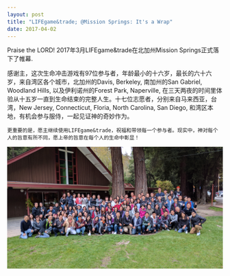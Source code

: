 ```yaml
---
layout: post
title: "LIFEgame&trade; @Mission Springs: It's a Wrap"
date: 2017-04-02
---
```


<div class="container">
  Praise the LORD! 2017年3月LIFEgame&trade在北加州Mission Springs正式落下了帷幕.
  <p/>
  <span class="green-text flow-text">
    感谢主，这次生命冲击游戏有97位参与者，年龄最小的十六岁，最长的六十六岁，来自湾区各个城市，北加州的Davis, Berkeley, 南加州的San Gabriel, Woodland Hills, 以及伊利诺州的Forest Park, Naperville, 在三天两夜的时间里体验从十五岁一直到生命结束的完整人生。十七位志愿者，分别来自马来西亚，台湾，New Jersey, Connecticut, Floria, North Carolina, San Diego, 和湾区本地，有机会参与服侍，一起见证神的奇妙作为。

    更重要的是，愿主继续使用LIFEgame&trade，祝福和带领每一个参与者。现实中，神对每个人的旨意有所不同，愿上帝的旨意在每个人的生命中彰显！
  </span>
  <p/>
  <img class="materialboxed responsive-img" data-caption="Group picture at the conclusion, outside Worship Center"  src="/blog/MS-March2017-GroupPic.jpeg"/>
</div>
